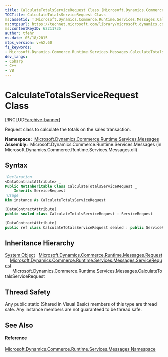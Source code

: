 ```yaml
---
title: CalculateTotalsServiceRequest Class (Microsoft.Dynamics.Commerce.Runtime.Services.Messages)
TOCTitle: CalculateTotalsServiceRequest Class
ms:assetid: T:Microsoft.Dynamics.Commerce.Runtime.Services.Messages.CalculateTotalsServiceRequest
ms:mtpsurl: https://technet.microsoft.com/library/microsoft.dynamics.commerce.runtime.services.messages.calculatetotalsservicerequest(v=AX.60)
ms:contentKeyID: 62211735
author: tfehr
ms.date: 05/18/2015
mtps_version: v=AX.60
f1_keywords:
- Microsoft.Dynamics.Commerce.Runtime.Services.Messages.CalculateTotalsServiceRequest
dev_langs:
- CSharp
- C++
- VB
---
```


# CalculateTotalsServiceRequest Class


[!INCLUDE[archive-banner](includes/archive-banner.md)]

Request class to calculate the totals on the sales transaction.

**Namespace:**  [Microsoft.Dynamics.Commerce.Runtime.Services.Messages](microsoft-dynamics-commerce-runtime-services-messages-namespace.md)  
**Assembly:**  Microsoft.Dynamics.Commerce.Runtime.Services.Messages (in Microsoft.Dynamics.Commerce.Runtime.Services.Messages.dll)

## Syntax

``` vb
'Declaration
<DataContractAttribute> _
Public NotInheritable Class CalculateTotalsServiceRequest _
    Inherits ServiceRequest
'Usage
Dim instance As CalculateTotalsServiceRequest
```

``` csharp
[DataContractAttribute]
public sealed class CalculateTotalsServiceRequest : ServiceRequest
```

``` c++
[DataContractAttribute]
public ref class CalculateTotalsServiceRequest sealed : public ServiceRequest
```

## Inheritance Hierarchy

[System.Object](https://technet.microsoft.com/library/e5kfa45b\(v=ax.60\))  
  [Microsoft.Dynamics.Commerce.Runtime.Messages.Request](request-class-microsoft-dynamics-commerce-runtime-messages.md)  
    [Microsoft.Dynamics.Commerce.Runtime.Services.Messages.ServiceRequest](servicerequest-class-microsoft-dynamics-commerce-runtime-services-messages.md)  
      Microsoft.Dynamics.Commerce.Runtime.Services.Messages.CalculateTotalsServiceRequest  

## Thread Safety

Any public static (Shared in Visual Basic) members of this type are thread safe. Any instance members are not guaranteed to be thread safe.

## See Also

#### Reference

[Microsoft.Dynamics.Commerce.Runtime.Services.Messages Namespace](microsoft-dynamics-commerce-runtime-services-messages-namespace.md)

